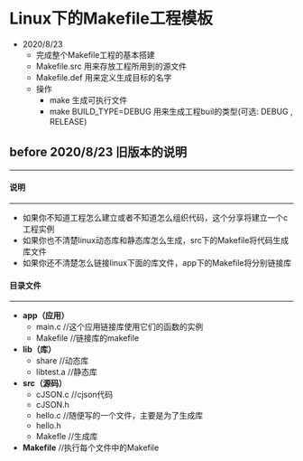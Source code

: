 # Linux下的Makefile工程模板

* 2020/8/23
  * 完成整个Makefile工程的基本搭建
  * Makefile.src 用来存放工程所用到的源文件
  * Makefile.def 用来定义生成目标的名字
  * 操作
    * make  生成可执行文件
    * make BUILD_TYPE=DEBUG 用来生成工程buil的类型(可选:  DEBUG  , RELEASE)
  


## before   2020/8/23 旧版本的说明
---------
#### 说明
----------
- 如果你不知道工程怎么建立或者不知道怎么组织代码，这个分享将建立一个c工程实例
- 如果你也不清楚linux动态库和静态库怎么生成，src下的Makefile将代码生成库文件
- 如果你还不清楚怎么链接linux下面的库文件，app下的Makefile将分别链接库

#### 目录文件
-----------
- **app（应用）**
  - main.c     		//这个应用链接库使用它们的函数的实例
  - Makefile			//链接库的makefile
- **lib（库）**
  - share				  //动态库
  - libtest.a				//静态库
- **src（源码）**
  - cJSON.c			//cjson代码
  - cJSON.h			
  - hello.c			//随便写的一个文件，主要是为了生成库
  - hello.h
  - Makefle			//生成库
- **Makefile**			//执行每个文件中的Makefile






